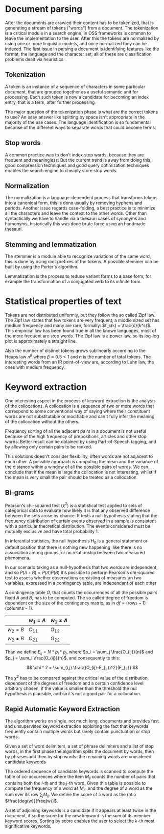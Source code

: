 # Document parsing

After the documents are crawled their content has to be tokenized, that is generating a stream of tokens ("words") from a document.
The tokenization is a critical module in a search engine, in OSS frameworks is common to leave the implementation to the user.
After this the tokens are normalized by using one or more linguistic models, and once normalized they can be indexed.
The first issue in parsing a document is identifying features like the format, the language and the character set; all of these are classification problems dealt via heuristics.

## Tokenization
A token is an instance of a sequence of characters in some particular document, that are grouped together as a useful semantic unit for processing.
Each such token is now a candidate for becoming an index entry, that is a term, after further processing.

The major question of the tokenization phase is what are the correct tokens to use?
An easy answer like splitting by space isn't appropriate in the majority of the use cases.
The language identification is so fundamental because of the different ways to separate words that could become terms.

## Stop words
A common practice was to don't index stop words, because they are frequent and meaningless.
But the current trend is away from doing this, good compression techniques and good query optimization techniques enables the search engine to cheaply store stop words.

## Normalization
The normalization is a language-dependent process that transforms tokens into a canonical form, this is done usually by removing hyphens and periods.
Another issue regards case-folding, a best practice is to minimize all the characters and leave the context to the other words.
Other than syntactically we have to handle via a thesauri cases of synonyms and homonyms, historically this was done brute force using an handmade thesauri.

## Stemming and lemmatization
The stemmer is a module able to recognize variations of the same word, this is done by using root prefixes of the tokens.
A possible stemmer can be built by using the Porter's algorithm.

Lemmatization is the process to reduce variant forms to a base form, for example the transformation of a conjugated verb to its infinite form.

# Statistical properties of text
Tokens are not distributed uniformly, but they follow the so called Zipf law.
The Zipf law states that few tokens are very frequent, a middle sized set has medium frequency and many are rare, formally: $f_s(k) = \frac{c}{k^s}$.
This empirical law has been found true in all the known languages, most of the more frequent are stop words.
The Zipf law is a power law, so its log-log plot is approximately a straight line.

Also the number of distinct tokens grows sublinearly according to the Heaps law $n^\beta$ where $\beta \approx 0.5 < 1$ and $n$ is the number of total tokens.
The interesting words from an IR point-of-view are, according to Luhn law, the ones with medium frequency.

# Keyword extraction
One interesting aspect in the process of keyword extraction is the analysis of the collocations.
A collocation is a sequence of two or more words that correspond to some conventional way of saying where their constituent words are not substitutable or modifiable and can't fully infer the meaning of the collocation without the others.

Frequency sorting of all the adjacent pairs in a document is not useful because of the high frequency of prepositions, articles and other stop words.
Better result can be obtained by using Part-of-Speech tagging, and by allowing only certain pairs to be ranked.

This solutions doesn't consider flexibility, often words are not adjacent to each other.
A possible approach is computing the mean and the variance of the distance within a window of all the possible pairs of words.
We can conclude that if the mean is large the collocation is not interesting, whilst if the mean is very small the pair should be treated as a collocation.

## Bi-grams
Pearson's chi-squared test ($\chi^2$) is a statistical test applied to sets of categorical data to evaluate how likely it is that any observed difference between the sets arose by chance.
It tests a null hypothesis stating that the frequency distribution of certain events observed in a sample is consistent with a particular theoretical distribution.
The events considered must be mutually exclusive and have total probability 1.

In inferential statistics, the null hypothesis $H_0$ is a general statement or default position that there is nothing new happening, like there is no association among groups, or no relationship between two measured phenomena.

In our scenario taking as a null-hypothesis that two words are independent, and so $P(A \circ B) = P(A) P(B)$ it's possible to perform Pearson's chi-squared test to assess whether observations consisting of measures on two variables, expressed in a contingency table, are independent of each other 

A contingency table $O$, that counts the occurrences of all the possible pairs fixed $A$ and $B$, has to be computed.
The so called degree of freedom is dependent on the size of the contingency matrix, as in $df = (\textrm{rows}-1)(\textrm{columns}-1)$.

|| $w_1 = A$ | $w_1 \neq A$ |
|-|-|-|
| $w_2 = B$ |$O_{11}$|$O_{12}$|
| $w_2 \neq B$ |$O_{21}$|$O_{22}$|


Than we define $E_{ij} = N * p_i * p_j$, where $p_i = \sum_j \frac{O_{ij}}{n}$ and $p_j = \sum_i \frac{O_{ij}}{n}$, and consequently to this:

$$
\chi ^ 2 = \sum_{i,j} \frac{(O_{ij}-E_{ij})^2}{E_{ij}}
$$

The $\chi^2$ has to be compared against the critical value of the distribution, dependent of the degrees of freedom and a certain confidence level arbitrary chosen, if the value is smaller than the threshold the null hypothesis is plausible, and so it's not a good pair for a collocation.

## Rapid Automatic Keyword Extraction
The algorithm works on single, not much long, documents and provides fast and unsupervised keyword extraction exploiting the fact that keywords frequently contain multiple words but rarely contain punctuation or stop words.

Given a set of word delimiters, a set of phrase delimiters and a list of stop words, in the first phase the algorithm splits the document by words, then by phrases and then by stop words: the remaining words are considered candidate keywords

The ordered sequence of candidate keywords is scanned to compute the table of co-occurences where the item $M_{ij}$ counts the number of pairs that contains both the $i$-th and the $j$-th word.
Given this table is possible to compute the frequency of a word as $M_{ii}$, and the degree of a word as the sum over its row $\sum_j M_{ij}$.
We define the score of a word as the ratio $\frac{deg(w)}{freq(w)}$.

A set of adjoining keywords is a candidate if it appears at least twice in the document, if so the score for the new keyword is the sum of its member keyword scores.
Sorting by score enables the user to select the $k$-th most significative keywords.
